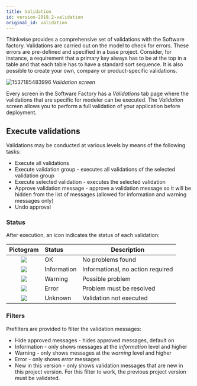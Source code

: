 ```yaml
---
title: Validation
id: version-2018.2-validation
original_id: validation
---
```


Thinkwise provides a comprehensive set of validations with the Software factory. Validations are carried out on the model to check for errors. These errors are pre-defined and specified in a base project. Consider, for instance, a requirement that a primary key always has to be at the top in a table and that each table has to have a standard sort sequence. It is also possible to create your own, company or product-specific validations.

![
1537185483996](assets/sf/1537185483996.png)
*Validation screen*

Every screen in the Software Factory has a *Validations* tab page where the validations that are specific for modeler can be executed. The *Validation* screen allows you to perform a full validation of your application before deployment.

## Execute validations

Validations may be conducted at various levels by means of the following tasks:

- Execute all validations
- Execute validation group - executes all validations of the selected validation group
- Execute selected validation - executes the selected validation
- Approve validation message - approve a validation message so it will be hidden from the list of messages (allowed for information and warning messages only)
- Undo approval 

### Status

After execution, an icon indicates the status of each validation:

|           Pictogram            | Status      | Description                       |
| :----------------------------: | :---------- | --------------------------------- |
| ![](assets/sf/image256.png) | OK          | No problems found                 |
| ![](assets/sf/image257.png) | Information | Informational, no action required |
| ![](assets/sf/image258.png) | Warning     | Possible problem                  |
| ![](assets/sf/image259.png) | Error       | Problem must be resolved          |
| ![](assets/sf/image260.png) | Unknown     | Validation not executed           |

### Filters

Prefilters are provided to filter the validation messages:

- Hide approved messages - hides approved messages, default on
- Information - only shows messages at the *information* level and higher 
- Warning - only shows messages at the *warning* level and higher
- Error - only shows *error* messages
- New in this version - only shows validation messages that are new in this project version. For this filter to work, the previous project version must be validated.
